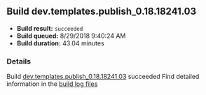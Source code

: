 ## Build dev.templates.publish_0.18.18241.03
- **Build result:** `succeeded`
- **Build queued:** 8/29/2018 9:40:24 AM
- **Build duration:** 43.04 minutes
### Details
Build [dev.templates.publish_0.18.18241.03](https://winappstudio.visualstudio.com/web/build.aspx?pcguid=a4ef43be-68ce-4195-a619-079b4d9834c2&builduri=vstfs%3a%2f%2f%2fBuild%2fBuild%2f26174) succeeded
Find detailed information in the [build log files](https://uwpctdiags.blob.core.windows.net/buildlogs/dev.templates.publish_0.18.18241.03_logs.zip)
